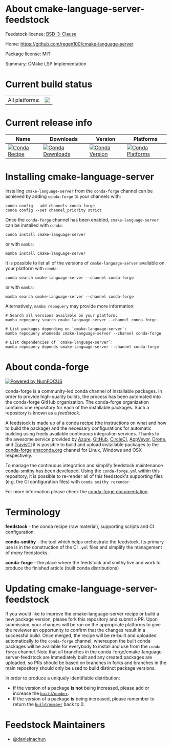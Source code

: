 About cmake-language-server-feedstock
=====================================

Feedstock license: [BSD-3-Clause](https://github.com/conda-forge/cmake-language-server-feedstock/blob/main/LICENSE.txt)

Home: https://github.com/regen100/cmake-language-server

Package license: MIT

Summary: CMake LSP Implementation

Current build status
====================


<table><tr><td>All platforms:</td>
    <td>
      <a href="https://dev.azure.com/conda-forge/feedstock-builds/_build/latest?definitionId=25120&branchName=main">
        <img src="https://dev.azure.com/conda-forge/feedstock-builds/_apis/build/status/cmake-language-server-feedstock?branchName=main">
      </a>
    </td>
  </tr>
</table>

Current release info
====================

| Name | Downloads | Version | Platforms |
| --- | --- | --- | --- |
| [![Conda Recipe](https://img.shields.io/badge/recipe-cmake--language--server-green.svg)](https://anaconda.org/conda-forge/cmake-language-server) | [![Conda Downloads](https://img.shields.io/conda/dn/conda-forge/cmake-language-server.svg)](https://anaconda.org/conda-forge/cmake-language-server) | [![Conda Version](https://img.shields.io/conda/vn/conda-forge/cmake-language-server.svg)](https://anaconda.org/conda-forge/cmake-language-server) | [![Conda Platforms](https://img.shields.io/conda/pn/conda-forge/cmake-language-server.svg)](https://anaconda.org/conda-forge/cmake-language-server) |

Installing cmake-language-server
================================

Installing `cmake-language-server` from the `conda-forge` channel can be achieved by adding `conda-forge` to your channels with:

```
conda config --add channels conda-forge
conda config --set channel_priority strict
```

Once the `conda-forge` channel has been enabled, `cmake-language-server` can be installed with `conda`:

```
conda install cmake-language-server
```

or with `mamba`:

```
mamba install cmake-language-server
```

It is possible to list all of the versions of `cmake-language-server` available on your platform with `conda`:

```
conda search cmake-language-server --channel conda-forge
```

or with `mamba`:

```
mamba search cmake-language-server --channel conda-forge
```

Alternatively, `mamba repoquery` may provide more information:

```
# Search all versions available on your platform:
mamba repoquery search cmake-language-server --channel conda-forge

# List packages depending on `cmake-language-server`:
mamba repoquery whoneeds cmake-language-server --channel conda-forge

# List dependencies of `cmake-language-server`:
mamba repoquery depends cmake-language-server --channel conda-forge
```


About conda-forge
=================

[![Powered by
NumFOCUS](https://img.shields.io/badge/powered%20by-NumFOCUS-orange.svg?style=flat&colorA=E1523D&colorB=007D8A)](https://numfocus.org)

conda-forge is a community-led conda channel of installable packages.
In order to provide high-quality builds, the process has been automated into the
conda-forge GitHub organization. The conda-forge organization contains one repository
for each of the installable packages. Such a repository is known as a *feedstock*.

A feedstock is made up of a conda recipe (the instructions on what and how to build
the package) and the necessary configurations for automatic building using freely
available continuous integration services. Thanks to the awesome service provided by
[Azure](https://azure.microsoft.com/en-us/services/devops/), [GitHub](https://github.com/),
[CircleCI](https://circleci.com/), [AppVeyor](https://www.appveyor.com/),
[Drone](https://cloud.drone.io/welcome), and [TravisCI](https://travis-ci.com/)
it is possible to build and upload installable packages to the
[conda-forge](https://anaconda.org/conda-forge) [anaconda.org](https://anaconda.org/)
channel for Linux, Windows and OSX respectively.

To manage the continuous integration and simplify feedstock maintenance
[conda-smithy](https://github.com/conda-forge/conda-smithy) has been developed.
Using the ``conda-forge.yml`` within this repository, it is possible to re-render all of
this feedstock's supporting files (e.g. the CI configuration files) with ``conda smithy rerender``.

For more information please check the [conda-forge documentation](https://conda-forge.org/docs/).

Terminology
===========

**feedstock** - the conda recipe (raw material), supporting scripts and CI configuration.

**conda-smithy** - the tool which helps orchestrate the feedstock.
                   Its primary use is in the construction of the CI ``.yml`` files
                   and simplify the management of *many* feedstocks.

**conda-forge** - the place where the feedstock and smithy live and work to
                  produce the finished article (built conda distributions)


Updating cmake-language-server-feedstock
========================================

If you would like to improve the cmake-language-server recipe or build a new
package version, please fork this repository and submit a PR. Upon submission,
your changes will be run on the appropriate platforms to give the reviewer an
opportunity to confirm that the changes result in a successful build. Once
merged, the recipe will be re-built and uploaded automatically to the
`conda-forge` channel, whereupon the built conda packages will be available for
everybody to install and use from the `conda-forge` channel.
Note that all branches in the conda-forge/cmake-language-server-feedstock are
immediately built and any created packages are uploaded, so PRs should be based
on branches in forks and branches in the main repository should only be used to
build distinct package versions.

In order to produce a uniquely identifiable distribution:
 * If the version of a package **is not** being increased, please add or increase
   the [``build/number``](https://docs.conda.io/projects/conda-build/en/latest/resources/define-metadata.html#build-number-and-string).
 * If the version of a package **is** being increased, please remember to return
   the [``build/number``](https://docs.conda.io/projects/conda-build/en/latest/resources/define-metadata.html#build-number-and-string)
   back to 0.

Feedstock Maintainers
=====================

* [@danielnachun](https://github.com/danielnachun/)


